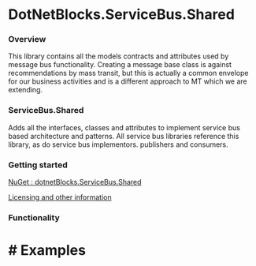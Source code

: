 ﻿<!---
Title: DotNetBlocks.ServiceBus.Shared
ShowInSidebar: true
Excerpt: Shared base interfaces and classes implementing event and message bus functionality.
--->

# DotNetBlocks.ServiceBus.Shared

### Overview

This library contains all the models contracts and attributes used by message bus functionality.
Creating a message base class is against recommendations by mass transit, but this is actually a common envelope for our business activities and is a different approach to MT which we are extending.

### ServiceBus.Shared

Adds all the interfaces, classes and attributes to implement service bus based architecture and patterns. All service bus libraries reference this library, as do service bus implementors. publishers and consumers.

### Getting started
[ NuGet : dotnetBlocks.ServiceBus.Shared](https://www.nuget.org/packages/DotNetBlocks.ServiceBus.Shared)

[Licensing and other information](/)

### Functionality

# # Examples

```c#

```
